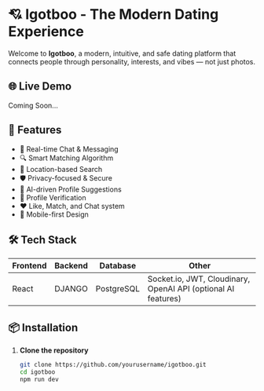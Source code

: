 # 💘 Igotboo - The Modern Dating Experience

Welcome to **Igotboo**, a modern, intuitive, and safe dating platform that connects people through personality, interests, and vibes — not just photos.

## 🌐 Live Demo

Coming Soon...

## 🚀 Features

- 💬 Real-time Chat & Messaging  
- 🔍 Smart Matching Algorithm  
- 📍 Location-based Search  
- 🛡️ Privacy-focused & Secure  
- 🧠 AI-driven Profile Suggestions  
- 📸 Profile Verification  
- ❤️ Like, Match, and Chat system  
- 📱 Mobile-first Design  

## 🛠 Tech Stack

| Frontend      | Backend         | Database      | Other         |
| ------------- | --------------- | --------------| ------------- |
| React  | DJANGO | PostgreSQL | Socket.io, JWT, Cloudinary, OpenAI API (optional AI features) |

## 📦 Installation

1. **Clone the repository**
   ```bash
   git clone https://github.com/yourusername/igotboo.git
   cd igotboo
   npm run dev
   

